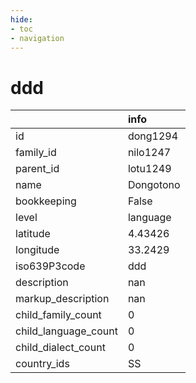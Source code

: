 ```yaml
---
hide:
- toc
- navigation
---
```

# ddd
|                      | info      |
|:---------------------|:----------|
| id                   | dong1294  |
| family_id            | nilo1247  |
| parent_id            | lotu1249  |
| name                 | Dongotono |
| bookkeeping          | False     |
| level                | language  |
| latitude             | 4.43426   |
| longitude            | 33.2429   |
| iso639P3code         | ddd       |
| description          | nan       |
| markup_description   | nan       |
| child_family_count   | 0         |
| child_language_count | 0         |
| child_dialect_count  | 0         |
| country_ids          | SS        |